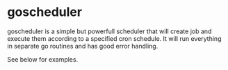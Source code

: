 # goscheduler

goscheduler is a simple but powerfull scheduler that will create job and execute them according to a specified cron schedule.
It will run everything in separate go routines and has good error handling.

See below for examples.
